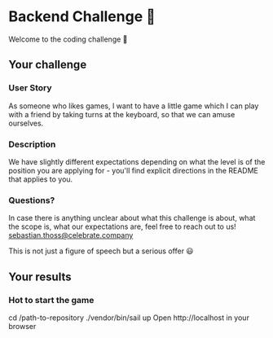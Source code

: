 # Backend Challenge :rocket:
Welcome to the coding challenge :wave:

## Your challenge

### User Story
As someone who likes games, I want to have a little game which I can play with a friend by taking turns at the keyboard, so that we can amuse ourselves.

### Description
We have slightly different expectations depending on what the level is of the position you are applying for - you'll find explicit directions in the README that applies to you.

### Questions?
In case there is anything unclear about what this challenge is about, what the scope is, what our expectations are, feel free to reach out to us! sebastian.thoss@celebrate.company

This is not just a figure of speech but a serious offer :smiley:

## Your results
### Hot to start the game
cd /path-to-repository
./vendor/bin/sail up
Open http://localhost in your browser